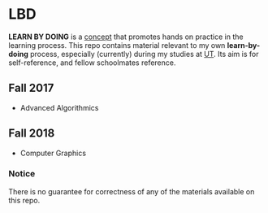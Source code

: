 # LBD
__LEARN BY DOING__ is a [concept](https://en.wikipedia.org/wiki/Learning-by-doing) that promotes hands on practice in the learning process. 
This repo contains material relevant to my own **learn-by-doing** process, especially (currently) during my studies at [UT](https://www.cs.ut.ee/en).
Its aim is for self-reference, and fellow schoolmates reference.

## Fall 2017
- Advanced Algorithmics

## Fall 2018
- Computer Graphics

### Notice
There is no guarantee for correctness of any of the materials available on this repo.
